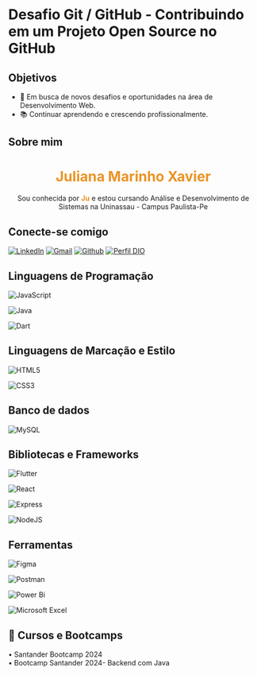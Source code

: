 # Desafio Git / GitHub - Contribuindo em um Projeto Open Source no GitHub

## Objetivos
- 🔎 Em busca de novos desafios e oportunidades na área de Desenvolvimento Web.
- 📚 Continuar aprendendo e crescendo profissionalmente.

## Sobre mim
<h1 align="center" style="color: #EB9326">Juliana Marinho Xavier</h1>
<p align="center">Sou conhecida por <b style="color: #EB9326">Ju</b> e estou cursando Análise e Desenvolvimento de Sistemas na Uninassau - Campus Paulista-Pe</p>

## Conecte-se comigo

[![LinkedIn](https://img.shields.io/badge/LinkedIn-000?style=for-the-badge&logo=linkedin&logoColor=0E76A8)](https://www.linkedin.com/in/julianamarinhoxavier/)
[![Gmail](https://img.shields.io/badge/Gmail-333333?style=for-the-badge&logo=gmail&logoColor=red)](mailto:marinhoright@gmail.com)
[![Github](https://img.shields.io/badge/Github-000?style=for-the-badge&logo=Github&logoColor=fffff)](https://github.com/jmxavier-1993)
[![Perfil DIO](https://img.shields.io/badge/-Meu%20Perfil%20na%20DIO-30A3DC?style=for-the-badge)](https://web.dio.me/users/juliana_marinhoppf5)


## Linguagens de Programação

![JavaScript](https://img.shields.io/badge/JavaScript-000?style=for-the-badge&logo=javascript)

![Java](https://img.shields.io/badge/Java-000?style=for-the-badge&logo=java)

![Dart](https://img.shields.io/badge/Dart-0175C2?style=for-the-badge&logo=dart&logoColor=white)



## Linguagens de Marcação e Estilo

![HTML5](https://img.shields.io/badge/HTML5-000?style=for-the-badge&logo=html5)

![CSS3](https://img.shields.io/badge/CSS3-000?style=for-the-badge&logo=css3&logoColor=264CE4)

## Banco de dados 

![MySQL](https://img.shields.io/badge/MySQL-00000F?style=for-the-badge&logo=mysql&logoColor=white)

## Bibliotecas e Frameworks

![Flutter](https://img.shields.io/badge/Flutter-02569B?style=for-the-badge&logo=flutter&logoColor=white)

![React](https://img.shields.io/badge/React-20232A?style=for-the-badge&logo=react&logoColor=61DAFB)

![Express](https://img.shields.io/badge/express.js-%23404d59.svg?style=for-the-badge&logo=express&logoColor=%2361DAFB)

![NodeJS](https://img.shields.io/badge/node.js-6DA55F?style=for-the-badge&logo=node.js&logoColor=white)

## Ferramentas

![Figma](https://img.shields.io/badge/Figma-696969?style=for-the-badge&logo=figma&logoColor=figma)

![Postman](https://img.shields.io/badge/Postman-FF6C37.svg?style=for-the-badge&logo=Postman&logoColor=white)

![Power Bi](https://img.shields.io/badge/power_bi-F2C811?style=for-the-badge&logo=powerbi&logoColor=black) 

![Microsoft Excel](https://img.shields.io/badge/Microsoft_Excel-217346?style=for-the-badge&logo=microsoft-excel&logoColor=white)

## 📖 Cursos e Bootcamps 

• Santander Bootcamp 2024 <br>
• Bootcamp Santander 2024- Backend com Java

